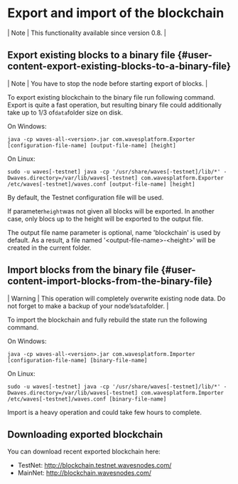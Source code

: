 # Export and import of the blockchain

| Note | This functionality available since version 0.8. |


## Export existing blocks to a binary file {#user-content-export-existing-blocks-to-a-binary-file}

| Note | You have to stop the node before starting export of blocks. |


To export existing blockchain to the binary file run following command. Export is quite a fast operation, but resulting binary file could additionally take up to 1/3 of`data`folder size on disk.

On Windows:

```
java -cp waves-all-<version>.jar com.wavesplatform.Exporter [configuration-file-name] [output-file-name] [height]
```

On Linux:

```
sudo -u waves[-testnet] java -cp '/usr/share/waves[-testnet]/lib/*' -Dwaves.directory=/var/lib/waves[-testnet] com.wavesplatform.Exporter /etc/waves[-testnet]/waves.conf [output-file-name] [height]
```

By default, the Testnet configuration file will be used.

If parameter`height`was not given all blocks will be exported. In another case, only blocs up to the height will be exported to the output file.

The output file name parameter is optional, name 'blockchain' is used by default. As a result, a file named '&lt;output-file-name&gt;-&lt;height&gt;' will be created in the current folder.

## Import blocks from the binary file {#user-content-import-blocks-from-the-binary-file}

| Warning | This operation will completely overwrite existing node data. Do not forget to make a backup of your node’s`data`folder. |


To import the blockchain and fully rebuild the state run the following command.

On Windows:

```
java -cp waves-all-<version>.jar com.wavesplatform.Importer [configuration-file-name] [binary-file-name]
```

On Linux:

```
sudo -u waves[-testnet] java -cp '/usr/share/waves[-testnet]/lib/*' -Dwaves.directory=/var/lib/waves[-testnet] com.wavesplatform.Importer /etc/waves[-testnet]/waves.conf [binary-file-name]
```

Import is a heavy operation and could take few hours to complete.

## Downloading exported blockchain

You can download recent exported blockchain here: 
* TestNet: http://blockchain.testnet.wavesnodes.com/
* MainNet: http://blockchain.wavesnodes.com/


